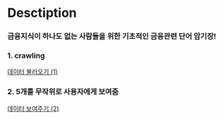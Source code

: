 # Desctiption
### 금융지식이 하나도 없는 사람들을 위한 기초적인 금융관련 단어 암기장!


### 1. crawling
 [데이터 불러오기 (1)](https://get-it-withbsj.tistory.com/m/98)
 
 ### 2. 5개를 무작위로 사용자에게 보여줌
 [데이터 보여주기 (2)](https://get-it-withbsj.tistory.com/m/99)
 
 
